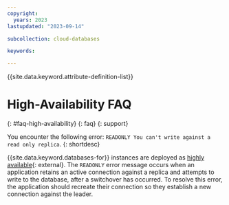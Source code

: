 ```yaml
---
copyright:
  years: 2023
lastupdated: "2023-09-14"

subcollection: cloud-databases

keywords: 

---
```


{{site.data.keyword.attribute-definition-list}}

# High-Availability FAQ
{: #faq-high-availability}
{: faq}
{: support}

You encounter the following error: `READONLY You can't write against a read only replica`.
{: shortdesc}

{{site.data.keyword.databases-for}} instances are deployed as [highly available](/docs/databases-for-redis?topic=databases-for-redis-high-availability){: external}. The `READONLY` error message occurs when an application retains an active connection against a replica and attempts to write to the database, after a switchover has occurred. To resolve this error, the application should recreate their connection so they establish a new connection against the leader.
